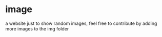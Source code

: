 # image

a website just to show random images, feel free to contribute by adding more images to the img folder
